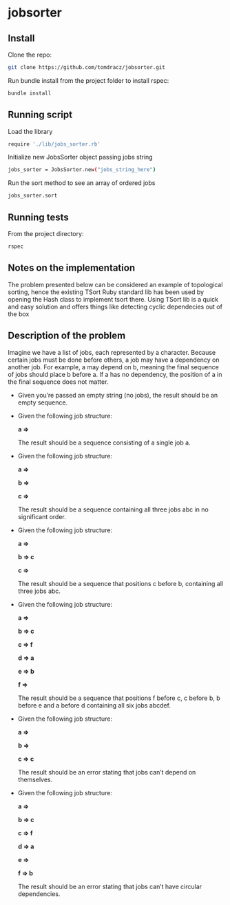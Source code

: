# jobsorter

## Install
  Clone the repo:
  ```bash
  git clone https://github.com/tomdracz/jobsorter.git
  ```

  Run bundle install from the project folder to install rspec:
  ```bash
  bundle install
  ```

## Running script
  Load the library
  ```bash
  require './lib/jobs_sorter.rb'
  ```
  Initialize new JobsSorter object passing jobs string
  ```bash
  jobs_sorter = JobsSorter.new("jobs_string_here")
  ```
  Run the sort method to see an array of ordered jobs
  ```bash
  jobs_sorter.sort
  ```

## Running tests

  From the project directory:

  ```bash
  rspec
  ```


## Notes on the implementation

The problem presented below can be considered an example of topological sorting, hence the existing TSort Ruby standard lib has been used by opening the Hash class to implement tsort there. Using TSort lib is a quick and easy solution and offers things like detecting cyclic dependecies out of the box

## Description of the problem

Imagine we have a list of jobs, each represented by a character. Because certain jobs must be done before others, a job may have a dependency on another job. For example, a may depend on b, meaning the final sequence of jobs should place b before a. If a has no dependency, the position of a in the final sequence does not matter.

+ Given you’re passed an empty string (no jobs), the result should be an empty sequence.

+ Given the following job structure:

   **a =>**

  The result should be a sequence consisting of a single job a.

+ Given the following job structure:

   **a =>**

   **b =>**

   **c =>**

  The result should be a sequence containing all three jobs abc in no significant order.

+ Given the following job structure:

   **a =>**

   **b => c**

   **c =>**

  The result should be a sequence that positions c before b, containing all three jobs abc.

+ Given the following job structure:

   **a =>**

   **b => c**

   **c => f**

   **d => a**

   **e => b**

   **f =>**

  The result should be a sequence that positions f before c, c before b, b before e and a before d containing all six jobs abcdef.

+ Given the following job structure:

   **a =>**

   **b =>**

   **c => c**

  The result should be an error stating that jobs can’t depend on themselves.

+ Given the following job structure:

   **a =>**

   **b => c**

   **c => f**

   **d => a**

   **e =>**

   **f => b**

  The result should be an error stating that jobs can’t have circular dependencies.